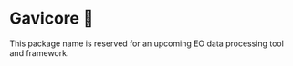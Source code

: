 # Gavicore 🦖

This package name is reserved for 
an upcoming EO data processing tool and framework.
